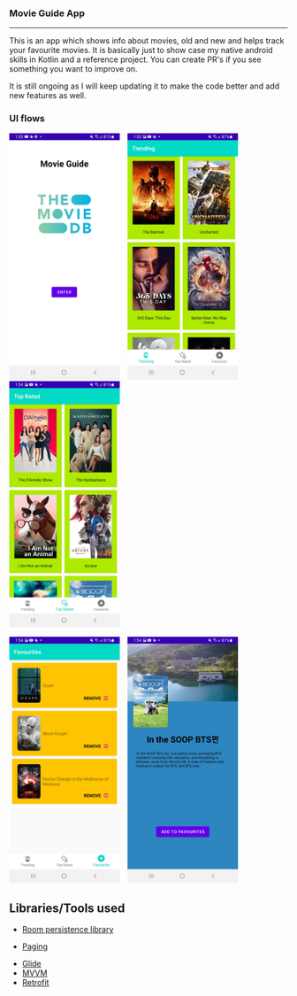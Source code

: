 
### Movie Guide App 

<hr />

This is an app which shows info about movies, old and new and helps track your favourite movies. It is basically just to show case my native android skills 
in Kotlin and a reference project. You can create PR's if you see something you want to improve on.

It is still ongoing as I will keep updating it to make the code better and add new features as well.

### UI flows

<p>
    <img src="https://github.com/efanious/Netflix-clone-kotlin-Tmdb-/blob/main/srsts/Screenshot_20220503-135348_NetflixCloneKotlinTMDB.jpg" width="200px" height="auto"/>
    <img src="https://github.com/efanious/Netflix-clone-kotlin-Tmdb-/blob/main/srsts/Screenshot_20220503-135358_NetflixCloneKotlinTMDB.jpg" width="200px" width="200px" height="auto" hspace="10"/>
    <img src="https://github.com/efanious/Netflix-clone-kotlin-Tmdb-/blob/main/srsts/Screenshot_20220503-135406_NetflixCloneKotlinTMDB.jpg" width="200px" height="auto" />
</p>


<p>
    <img src="https://github.com/efanious/Netflix-clone-kotlin-Tmdb-/blob/main/srsts/Screenshot_20220503-135415_NetflixCloneKotlinTMDB.jpg" width="200px" height="auto"/>
    <img src="https://github.com/efanious/Netflix-clone-kotlin-Tmdb-/blob/main/srsts/Screenshot_20220503-135435_NetflixCloneKotlinTMDB.jpg" width="200px" width="200px" height="auto" hspace="10"/>
</p>

## Libraries/Tools used
* [Room persistence library](https://developer.android.com/jetpack/androidx/releases/room)
- [Paging](https://developer.android.com/topic/libraries/architecture/paging/)
* [Glide](https://github.com/bumptech/glide)
* [MVVM](https://developer.android.com/jetpack/guide?gclid=Cj0KCQiAuvOPBhDXARIsAKzLQ8HZzKJ1ZNhu19088CRAy_5AkXyqkggycLhH85QWnWUDn_OoWmwIUWsaArbwEALw_wcB&gclsrc=aw.ds)
* [Retrofit](https://square.github.io/retrofit/)
